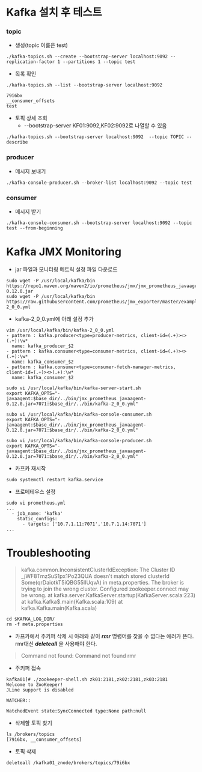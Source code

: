 # Kafka 설치 후 테스트
### topic 
- 생성(topic 이름은 test)
```
./kafka-topics.sh --create --bootstrap-server localhost:9092 --replication-factor 1 --partitions 1 --topic test
```
- 목록 확인
```
./kafka-topics.sh --list --bootstrap-server localhost:9092

79i6bx
__consumer_offsets
test
```

- 토픽 상세 조회
    + --bootstrap-server KF01:9092,KF02:9092로 나열할 수 있음
```
./kafka-topics.sh --bootstrap-server localhost:9092  --topic TOPIC --describe
```

### producer
- 메시지 보내기
```
./kafka-console-producer.sh --broker-list localhost:9092 --topic test
```

### consumer
- 메시지 받기
```
./kafka-console-consumer.sh --bootstrap-server localhost:9092 --topic test --from-beginning
```

# Kafka JMX Monitoring
- jar 파일과 모니터링 메트릭 설정 파일 다운로드
```
sudo wget -P /usr/local/kafka/bin https://repo1.maven.org/maven2/io/prometheus/jmx/jmx_prometheus_javaagent/0.12.0/jmx_prometheus_javaagent-0.12.0.jar
sudo wget -P /usr/local/kafka/bin https://raw.githubusercontent.com/prometheus/jmx_exporter/master/example_configs/kafka-2_0_0.yml
```

- kafka-2_0_0.yml에 아래 설정 추가
```
vim /usr/local/kafka/bin/kafka-2_0_0.yml
- pattern : kafka.producer<type=producer-metrics, client-id=(.+)><>(.+):\w*
  name: kafka_producer_$2
- pattern : kafka.consumer<type=consumer-metrics, client-id=(.+)><>(.+):\w*
  name: kafka_consumer_$2
- pattern : kafka.consumer<type=consumer-fetch-manager-metrics, client-id=(.+)><>(.+):\w*
  name: kafka_consumer_$2
```

```
sudo vi /usr/local/kafka/bin/kafka-server-start.sh
export KAFKA_OPTS="-javaagent:$base_dir/../bin/jmx_prometheus_javaagent-0.12.0.jar=7071:$base_dir/../bin/kafka-2_0_0.yml"
```

```
subo vi /usr/local/kafka/bin/kafka-console-consumer.sh
export KAFKA_OPTS="-javaagent:$base_dir/../bin/jmx_prometheus_javaagent-0.12.0.jar=7071:$base_dir/../bin/kafka-2_0_0.yml"
```

```
subo vi /usr/local/kafka/bin/kafka-console-producer.sh
export KAFKA_OPTS="-javaagent:$base_dir/../bin/jmx_prometheus_javaagent-0.12.0.jar=7071:$base_dir/../bin/kafka-2_0_0.yml"
```
- 카프카 재시작
```
sudo systemctl restart kafka.service
```

- 프로메테우스 설정
```
sudo vi prometheus.yml
...
  - job_name: 'kafka'
    static_configs:
      - targets: ['10.7.1.11:7071','10.7.1.14:7071']
...
```
# Troubleshooting
> kafka.common.InconsistentClusterIdException: The Cluster ID _jWF8TmzSuS1px1Po23QUA doesn't match stored clusterId Some(qrDaiotkT5iQBG55lIUqvA) in meta.properties. The broker is trying to join the wrong cluster. Configured zookeeper.connect may be wrong.
        at kafka.server.KafkaServer.startup(KafkaServer.scala:223)
        at kafka.Kafka$.main(Kafka.scala:109)
        at kafka.Kafka.main(Kafka.scala)

```
cd $KAFKA_LOG_DIR/
rm -f meta.properties
```
- 카프카에서 주키퍼 삭제 시 아래와 같이 ***rmr*** 명령어를 찾을 수 없다는 에러가 뜬다. rmr대신 ***deleteall*** 을 사용해야 한다.
> Command not found: Command not found rmr
- 주키퍼 접속
```
kafka01]# ./zookeeper-shell.sh zk01:2181,zk02:2181,zk03:2181
Welcome to ZooKeeper!
JLine support is disabled

WATCHER::

WatchedEvent state:SyncConnected type:None path:null
```

- 삭제할 토픽 찾기
```
ls /brokers/topics
[79i6bx, __consumer_offsets]
```

- 토픽 삭제
```
deleteall /kafka01_znode/brokers/topics/79i6bx
```
